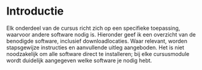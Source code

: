 # Introductie

Elk onderdeel van de cursus richt zich op een specifieke toepassing, waarvoor andere software nodig is. Hieronder geef ik een overzicht van de benodigde software, inclusief downloadlocaties. Waar relevant, worden stapsgewijze instructies en aanvullende uitleg aangeboden. Het is niet noodzakelijk om alle software direct te installeren; bij elke cursusmodule wordt duidelijk aangegeven welke software je nodig hebt.